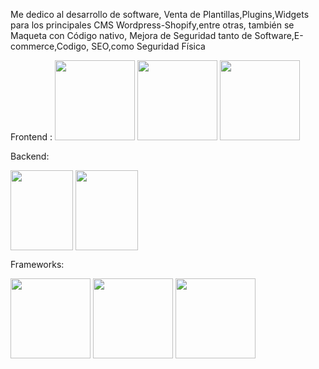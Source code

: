
Me dedico al desarrollo de software, Venta de Plantillas,Plugins,Widgets para los principales CMS Wordpress-Shopify,entre otras, también se Maqueta con Código nativo, Mejora de Seguridad tanto de Software,E-commerce,Codigo, SEO,como Seguridad Física


Frontend :
<img src="https://cdn-icons-png.flaticon.com/512/5968/5968267.png" width="128" height="128" alt="" title="" class="img-small">
<img src="https://cdn-icons-png.flaticon.com/512/802/802251.png" width="128" height="128" alt="" title="" class="img-small">
<img src="https://cdn-icons-png.flaticon.com/512/5968/5968672.png" width="128" height="128" alt="" title="" class="img-small">

Backend:

<div>
<img src="https://user-images.githubusercontent.com/95058605/234448384-0b535cf5-8bab-4a1b-93fd-72a5240f26f8.png" align="center" width="100" height="128" alt="" title="" class="img-small">
 <img src="https://user-images.githubusercontent.com/95058605/234448578-e36c4709-8019-49ff-9501-e520141bf57c.png" align="center" width="100" height="128" alt="" title="" class="img-small">
</div>



Frameworks:

<div>
<img src="https://user-images.githubusercontent.com/95058605/234449777-fe01befe-56ed-45ad-96ae-869c5e459e85.png" align="center" width="128" height="128" alt="" title="" class="img-small">
 <img src="https://user-images.githubusercontent.com/95058605/234449884-f79fc597-94e8-4a51-b325-84682590035a.png" align="center" width="128" height="128" alt="" title="" class="img-small">
  <img src="https://user-images.githubusercontent.com/95058605/234449954-c4590747-b844-4698-a272-7afe1ecf44f7.png" align="center" width="128" height="128" alt="" title="" class="img-small">
</div>







